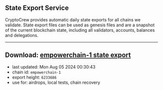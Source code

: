 ## State Export Service
CryptoCrew provides automatic daily state exports for all chains we validate. State export files can be used as genesis files and are a snapshot of the current blockchain state, including all validators, accounts, balances and delegations.

---
**Download: [empowerchain-1 state export](https://dl-eu2.ccvalidators.com/SERVICE/empowerchain/empowerchain-1_export_6233686.json)**
---

- last updated: Mon Aug 05 2024 00:30:43
- chain id: `empowerchain-1`
- export height: `6233686`
- use for: airdrops, local tests, chain recovery
